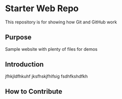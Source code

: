 # Starter Web Repo

This repository is for showing how Git and GitHub work

## Purpose

Sample website with plenty of files for demos

## Introduction
jfhkjldfhkuhf
jksfhskjfhlfsig
fsdhfkshdfkh
## How to Contribute
